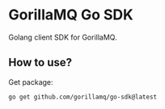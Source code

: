 # GorillaMQ Go SDK

Golang client SDK for GorillaMQ.

## How to use?

Get package:

```shell
go get github.com/gorillamq/go-sdk@latest
```
